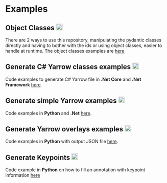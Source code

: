 # Examples

## Object Classes <a href="https://emoji.gg/emoji/1887_python"><img src="https://emoji.gg/assets/emoji/1887_python.png" width="20px" height="20px" alt="python"></a>

There are 2 ways to use this repository, manipulating the pydantic classes directly and having to bother with the ids or using object classes, easier to handle at runtime. The object classes examples are [here](/examples/object_classes)

## Generate C# Yarrow classes examples <a href="https://emoji.gg/emoji/7106-csharp"><img src="https://emoji.gg/assets/emoji/7106-csharp.png" width="20px" height="20px" alt="CSharp"></a>

Code examples to generate C# Yarrow file in **.Net Core** and **.Net Framework** [here](/examples/generate_cs).

## Generate simple Yarrow examples <a href="https://emoji.gg/emoji/1887_python"><img src="https://emoji.gg/assets/emoji/1887_python.png" width="20px" height="20px" alt="python"></a>

Code examples in **Python** and **.Net** [here](/examples/generate_simple).

## Generate Yarrow overlays examples <a href="https://emoji.gg/emoji/1887_python"><img src="https://emoji.gg/assets/emoji/1887_python.png" width="20px" height="20px" alt="python"></a>

Code examples in **Python** with output JSON file [here](/examples/generate_overlays).

## Generate Keypoints <a href="https://emoji.gg/emoji/1887_python"><img src="https://emoji.gg/assets/emoji/1887_python.png" width="20px" height="20px" alt="python"></a>

Code example in **Python** on how to fill an annotation with keypoint information [here](/examples/generate_keypoints)
